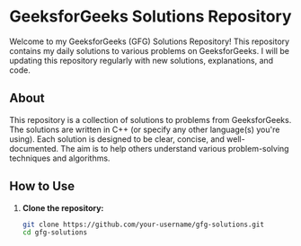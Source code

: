 # GeeksforGeeks Solutions Repository

Welcome to my GeeksforGeeks (GFG) Solutions Repository! This repository contains my daily solutions to various problems on GeeksforGeeks. I will be updating this repository regularly with new solutions, explanations, and code.

## About

This repository is a collection of solutions to problems from GeeksforGeeks. The solutions are written in C++ (or specify any other language(s) you're using). Each solution is designed to be clear, concise, and well-documented. The aim is to help others understand various problem-solving techniques and algorithms.

## How to Use

1. **Clone the repository:**

   ```bash
   git clone https://github.com/your-username/gfg-solutions.git
   cd gfg-solutions
